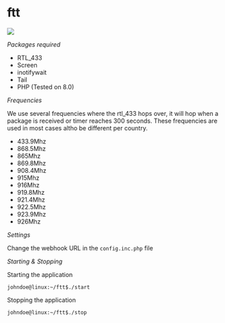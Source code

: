 # ftt

![](https://cdn.discordapp.com/attachments/888970831491899392/892046482188935178/S8sIXL3.png)


*Packages required*

- RTL_433
- Screen
- inotifywait
- Tail
- PHP (Tested on 8.0)

*Frequencies*

We use several frequencies where the rtl_433 hops over, it will hop when a package is received or timer reaches 300 seconds.
These frequencies are used in most cases altho be different per country.

- 433.9Mhz
- 868.5Mhz
- 865Mhz
- 869.8Mhz
- 908.4Mhz
- 915Mhz
- 916Mhz
- 919.8Mhz
- 921.4Mhz
- 922.5Mhz
- 923.9Mhz
- 926Mhz

*Settings*

Change the webhook URL in the `config.inc.php` file

*Starting & Stopping*

Starting the application

`johndoe@linux:~/ftt$./start`

Stopping the application

`johndoe@linux:~/ftt$./stop`
